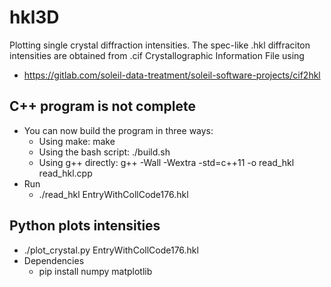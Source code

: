 # hkl3D

Plotting single crystal diffraction intensities.
The spec-like .hkl diffraciton intensities are obtained from .cif Crystallographic Information File using
* https://gitlab.com/soleil-data-treatment/soleil-software-projects/cif2hkl

## C++ program is not complete

* You can now build the program in three ways:
	* Using make: make
	* Using the bash script: ./build.sh
	* Using g++ directly: g++ -Wall -Wextra -std=c++11 -o read_hkl read_hkl.cpp
* Run
	* ./read_hkl EntryWithCollCode176.hkl 

## Python plots intensities
* ./plot_crystal.py EntryWithCollCode176.hkl
* Dependencies
	* pip install numpy matplotlib
